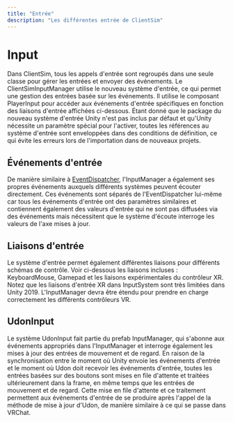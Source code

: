 ```yaml
---
title: "Entrée"
description: "Les différentes entrée de ClientSim"
---
```


# Input

Dans ClientSim, tous les appels d'entrée sont regroupés dans une seule classe pour gérer les entrées et envoyer des événements. Le ClientSimInputManager utilise le nouveau système d'entrée, ce qui permet une gestion des entrées basée sur les événements. Il utilise le composant PlayerInput pour accéder aux événements d'entrée spécifiques en fonction des liaisons d'entrée affichées ci-dessous. Étant donné que le package du nouveau système d'entrée Unity n'est pas inclus par défaut et qu'Unity nécessite un paramètre spécial pour l'activer, toutes les références au système d'entrée sont enveloppées dans des conditions de définition, ce qui évite les erreurs lors de l'importation dans de nouveaux projets.

## Événements d'entrée

De manière similaire à [EventDispatcher](event-dispatcher.md), l'InputManager a également ses propres événements auxquels différents systèmes peuvent écouter directement. Ces événements sont séparés de l'EventDispatcher lui-même car tous les événements d'entrée ont des paramètres similaires et contiennent également des valeurs d'entrée qui ne sont pas diffusées via des événements mais nécessitent que le système d'écoute interroge les valeurs de l'axe mises à jour.

## Liaisons d'entrée

Le système d'entrée permet également différentes liaisons pour différents schémas de contrôle. Voir ci-dessous les liaisons incluses : KeyboardMouse, Gamepad et les liaisons expérimentales du contrôleur XR. Notez que les liaisons d'entrée XR dans InputSystem sont très limitées dans Unity 2019. L'InputManager devra être étendu pour prendre en charge correctement les différents contrôleurs VR.

## UdonInput

Le système UdonInput fait partie du prefab InputManager, qui s'abonne aux événements appropriés dans l'InputManager et interroge également les mises à jour des entrées de mouvement et de regard. En raison de la synchronisation entre le moment où Unity envoie les événements d'entrée et le moment où Udon doit recevoir les événements d'entrée, toutes les entrées basées sur des boutons sont mises en file d'attente et traitées ultérieurement dans la frame, en même temps que les entrées de mouvement et de regard. Cette mise en file d'attente et ce traitement permettent aux événements d'entrée de se produire après l'appel de la méthode de mise à jour d'Udon, de manière similaire à ce qui se passe dans VRChat.
